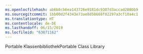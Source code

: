 ```yaml
---
ms.openlocfilehash: ab6b8cb6ea143726e9181dc9307d3accad280bb9
ms.sourcegitcommit: 1bb00d2f4343e73ae8d58668f02297a3cf10a4c1
ms.translationtype: HT
ms.contentlocale: de-DE
ms.lasthandoff: 06/15/2019
ms.locfileid: "63871162"
---
```

<span data-ttu-id="9fc04-101">Portable Klassenbibliothek</span><span class="sxs-lookup"><span data-stu-id="9fc04-101">Portable Class Library</span></span>